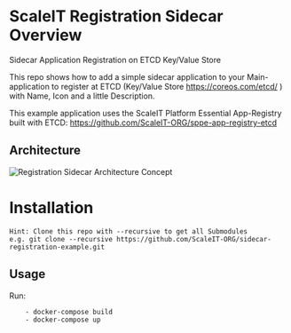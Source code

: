 # ScaleIT Registration Sidecar Overview

Sidecar Application Registration on ETCD Key/Value Store

This repo shows how to add a simple sidecar application to your Main-application to register at ETCD (Key/Value Store https://coreos.com/etcd/ ) with Name, Icon and a little Description.

This example application uses the ScaleIT Platform Essential App-Registry built with ETCD: https://github.com/ScaleIT-ORG/sppe-app-registry-etcd

## Architecture

![Registration Sidecar Architecture Concept](https://github.com/ScaleIT-ORG/sidecar-registration-example/raw/master/Resources/Documentation/img/architecture.png)

# Installation

	Hint: Clone this repo with --recursive to get all Submodules 
	e.g. git clone --recursive https://github.com/ScaleIT-ORG/sidecar-registration-example.git

##  Usage

Run:

		- docker-compose build
		- docker-compose up
